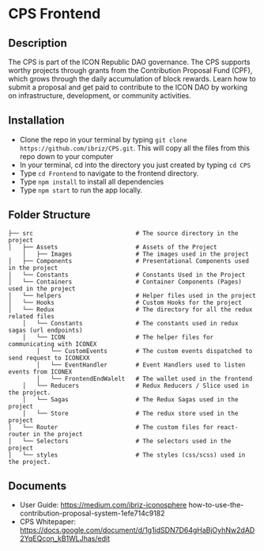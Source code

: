 # CPS Frontend

## Description

The CPS is part of the ICON Republic DAO governance. The CPS supports worthy projects through grants from the Contribution Proposal Fund (CPF), which grows through the daily accumulation of block rewards. Learn how to submit a proposal and get paid to contribute to the ICON DAO by working on infrastructure, development, or community activities.

## Installation
- Clone the repo in your terminal by typing ```git clone https://github.com/ibriz/CPS.git```. This will copy all the files from this repo down to your computer
- In your terminal, cd into the directory you just created by typing ```cd CPS```
- Type ```cd Frontend``` to navigate to the frontend directory.
- Type ```npm install``` to install all dependencies
- Type ```npm start``` to run the app locally.

## Folder Structure

    ├── src                             # The source directory in the project
    │   ├── Assets                      # Assets of the Project
        │   ├── Images                  # The images used in the project
    │   ├── Components                  # Presentational Components used in the project
    │   └── Constants                   # Constants Used in the Project
    │   └── Containers                  # Container Components (Pages) used in the project
    │   └── helpers                     # Helper files used in the project
    │   └── Hooks                       # Custom Hooks for the project
    │   └── Redux                       # The directory for all the redux related files
        │   └── Constants               # The constants used in redux sagas (url endpoints)
        │   └── ICON                    # The helper files for communicating with ICONEX
            │   └── CustomEvents        # The custom events dispatched to send request to ICONEXX
            │   └── EventHandler        # Event Handlers used to listen events from ICONEX
            │   └── FrontendEndWalelt   # The wallet used in the frontend
        │   └── Reducers                # Redux Reducers / Slice used in the project.
        │   └── Sagas                   # The Redux Sagas used in the project
        │   └── Store                   # The redux store used in the project
    │   └── Router                      # The custom files for react-router in the project
    │   └── Selectors                   # The selectors used in the project
    │   └── styles                      # The styles (css/scss) used in the project.

## Documents

- User Guide: https://medium.com/ibriz-iconosphere how-to-use-the-contribution-proposal-system-1efe714c9182 
- CPS Whitepaper: https://docs.google.com/document/d/1g1idSDN7D64gHaBjOyhNw2dAD2YqEQcon_kB1WLJhas/edit
